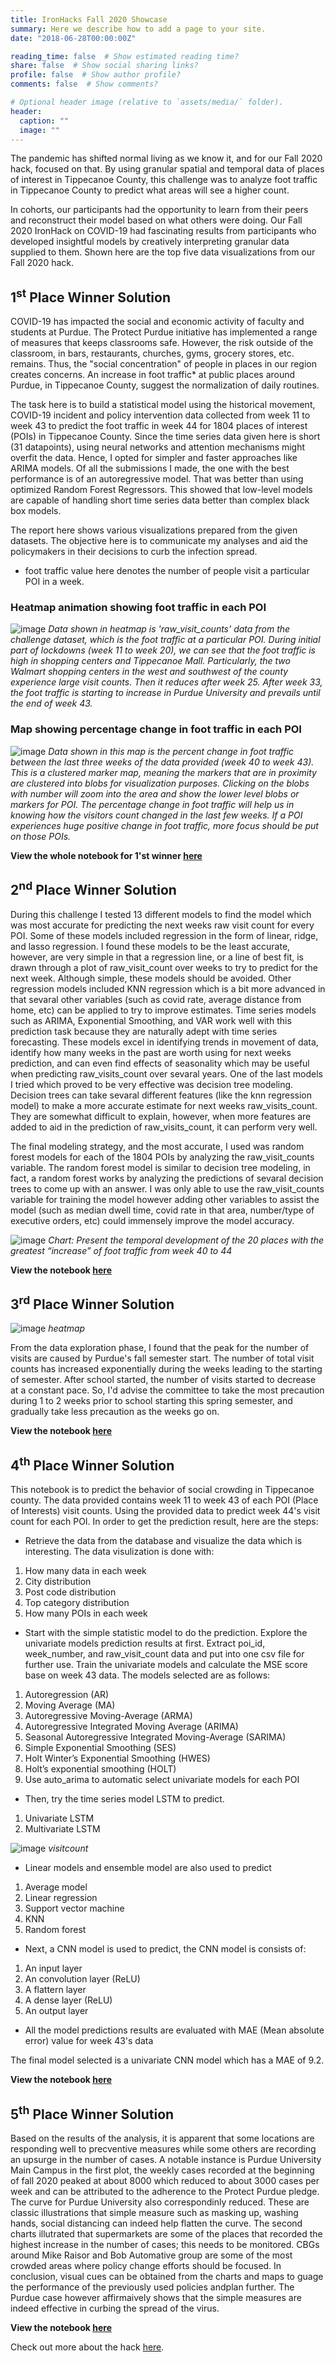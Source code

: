 ```yaml
---
title: IronHacks Fall 2020 Showcase
summary: Here we describe how to add a page to your site.
date: "2018-06-28T00:00:00Z"

reading_time: false  # Show estimated reading time?
share: false  # Show social sharing links?
profile: false  # Show author profile?
comments: false  # Show comments?

# Optional header image (relative to `assets/media/` folder).
header:
  caption: ""
  image: ""
---
```




The pandemic has shifted normal living as we know it, and for our Fall 2020 hack, focused on that. By using granular spatial and temporal data of places of interest in Tippecanoe County, this challenge was to analyze foot traffic in Tippecanoe County to predict what areas will see a higher count.

In cohorts, our participants had the opportunity to learn from their peers and reconstruct their model based on what others were doing. Our Fall 2020 IronHack on COVID-19 had fascinating results from participants who developed insightful models by creatively interpreting granular data supplied to them. Shown here are the top five data visualizations from our Fall 2020 hack.

## 1<sup>st</sup> Place Winner Solution

COVID-19 has impacted the social and economic activity of faculty and students at Purdue. The Protect Purdue initiative has implemented a range of measures that keeps classrooms safe. However, the risk outside of the classroom, in bars, restaurants, churches, gyms, grocery stores, etc. remains. Thus, the "social concentration" of people in places in our region creates concerns. An increase in foot traffic* at public places around Purdue, in Tippecanoe County, suggest the normalization of daily routines.

The task here is to build a statistical model using the historical movement, COVID-19 incident and policy intervention data collected from week 11 to week 43 to predict the foot traffic in week 44 for 1804 places of interest (POIs) in Tippecanoe County. Since the time series data given here is short (31 datapoints), using neural networks and attention mechanisms might overfit the data. Hence, I opted for simpler and faster approaches like ARIMA models. Of all the submissions I made, the one with the best performance is of an autoregressive model. That was better than using optimized Random Forest Regressors. This showed that low-level models are capable of handling short time series data better than complex black box models.

The report here shows various visualizations prepared from the given datasets. The objective here is to communicate my analyses and aid the policymakers in their decisions to curb the infection spread.


   * foot traffic value here denotes the number of people visit a particular POI in a week. 

### Heatmap animation showing foot traffic in each POI

![image](https://raw.githubusercontent.com/ironhacks/showcase-fall-2020/main/img/heatmap1.png)
*Data shown in heatmap is 'raw_visit_counts' data from the challenge dataset, which is the foot traffic at a particular POI. During initial part of lockdowns (week 11 to week 20), we can see that the foot traffic is high in shopping centers and Tippecanoe Mall. Particularly, the two Walmart shopping centers in the west and southwest of the county experience large visit counts. Then it reduces after week 25. After week 33, the foot traffic is starting to increase in Purdue University and prevails until the end of week 43.*

### Map showing percentage change in foot traffic in each POI
![image](https://raw.githubusercontent.com/ironhacks/showcase-fall-2020/main/img/heatmap2.png)
*Data shown in this map is the percent change in foot traffic between the last three weeks of the data provided (week 40 to week 43). This is a clustered marker map, meaning the markers that are in proximity are clustered into blobs for visualization purposes. Clicking on the blobs with number will zoom into the area and show the lower level blobs or markers for POI. The percentage change in foot traffic will help us in knowing how the visitors count changed in the last few weeks. If a POI experiences huge positive change in foot traffic, more focus should be put on those POIs.*

**View the whole notebook for 1'st winner [here](https://ironhacks.com/notebook-viewer?path=https://raw.githubusercontent.com/ironhacks/showcase-fall-2020/main/0EVSeUky0uambfnlYXA1818dMPv1/report.ipynb)**

## 2<sup>nd</sup> Place Winner Solution

During this challenge I tested 13 different models to find the model which was most accurate for predicting the next weeks raw visit count for every POI. Some of these models included regression in the form of linear, ridge, and lasso regression. I found these models to be the least accurate, however, are very simple in that a regression line, or a line of best fit, is drawn through a plot of raw_visit_count over weeks to try to predict for the next week. Although simple, these models should be avoided. Other regression models included KNN regression which is a bit more advanced in that sevaral other variables (such as covid rate, average distance from home, etc) can be applied to try to improve estimates. Time series models such as ARIMA, Exponential Smoothing, and VAR work well with this prediction task because they are naturally adept with time series forecasting. These models excel in identifying trends in movement of data, identify how many weeks in the past are worth using for next weeks prediction, and can even find effects of seasonality which may be useful when predicting raw_visits_count over sevaral years. One of the last models I tried which proved to be very effective was decision tree modeling. Decision trees can take sevaral different features (like the knn regression model) to make a more accurate estimate for next weeks raw_visits_count. They are somewhat difficult to explain, however, when more features are added to aid in the prediction of raw_visits_count, it can perform very well.

The final modeling strategy, and the most accurate, I used was random forest models for each of the 1804 POIs by analyzing the raw_visit_counts variable. The random forest model is similar to decision tree modeling, in fact, a random forest works by analyzing the predictions of sevaral decision trees to come up with an answer. I was only able to use the raw_visit_counts variable for training the model however adding other variables to assist the model (such as median dwell time, covid rate in that area, number/type of executive orders, etc) could immensely improve the model accuracy.

![image](https://raw.githubusercontent.com/ironhacks/showcase-fall-2020/main/img/chart1.png)
*Chart: Present the temporal development of the 20 places with the greatest “increase” of foot traffic from week 40 to 44*

**View the notebook [here](https://ironhacks.com/notebook-viewer?path=https://raw.githubusercontent.com/ironhacks/showcase-fall-2020/main/88J3BjodkuTeA5CDI9pCjgRBvVK2/report.ipynb)**

## 3<sup>rd</sup> Place Winner Solution

![image](https://raw.githubusercontent.com/ironhacks/showcase-fall-2020/main/img/heatmap3.png)
*heatmap*

From the data exploration phase, I found that the peak for the number of visits are caused by Purdue's fall semester start. The number of total visit counts has increased exponentially during the weeks leading to the starting of semester. After school started, the number of visits started to decrease at a constant pace. So, I'd advise the committee to take the most precaution during 1 to 2 weeks prior to school starting this spring semester, and gradually take less precaution as the weeks go on.

**View the notebook [here](https://ironhacks.github.io/showcase-fall-2020/WBEUElsXJxPHlUSc547FJXPgqXC3/index.html)**

## 4<sup>th</sup> Place Winner Solution

This notebook is to predict the behavior of social crowding in Tippecanoe county. The data provided contains week 11 to week 43 of each POI (Place of Interests) visit counts. Using the provided data to predict week 44's visit count for each POI. In order to get the prediction result, here are the steps:

* Retrieve the data from the database and visualize the data which is interesting. The data visulization is done with:
1. How many data in each week
2. City distribution
3. Post code distribution
4. Top category distribution
5. How many POIs in each week


* Start with the simple statistic model to do the prediction. Explore the univariate models prediction results at first. Extract poi_id, week_number, and raw_visit_count data and put into one csv file for further use. Train the univariate models and calculate the MSE score base on week 43 data. The models selected are as follows:

1. Autoregression (AR)
2. Moving Average (MA)
3. Autoregressive Moving-Average (ARMA)
4. Autoregressive Integrated Moving Average (ARIMA)
5. Seasonal Autoregressive Integrated Moving-Average (SARIMA)
6. Simple Exponential Smoothing (SES)
7. Holt Winter’s Exponential Smoothing (HWES)
8. Holt’s exponential smoothing (HOLT)
9. Use auto_arima to automatic select univariate models for each POI

* Then, try the time series model LSTM to predict.
1. Univariate LSTM
2. Multivariate LSTM

![image](https://raw.githubusercontent.com/ironhacks/showcase-fall-2020/main/img/visitcount1.png)
*visitcount*

* Linear models and ensemble model are also used to predict
1. Average model
2. Linear regression
3. Support vector machine
4. KNN
5. Random forest

* Next, a CNN model is used to predict, the CNN model is consists of:
1. An input layer
2. An convolution layer (ReLU)
3. A flattern layer
4. A dense layer (ReLU)
5. An output layer
* All the model predictions results are evaluated with MAE (Mean absolute error) value for week 43's data

The final model selected is a univariate CNN model which has a MAE of 9.2.

**View the notebook [here](https://ironhacks.com/notebook-viewer?path=https://raw.githubusercontent.com/ironhacks/Tutorials-COVID-19/master/tutorials-fall-2021/python/ironhacks_submission_template.ipynb)**


## 5<sup>th</sup> Place Winner Solution

Based on the results of the analysis, it is apparent that some locations are responding well to precventive measures while some others are recording an upsurge in the number of cases. A notable instance is Purdue University Main Campus in the first plot, the weekly cases recorded at the beginning of fall 2020 peaked at about 8000 which reduced to about 3000 cases per week and can be attributed to the adherence to the Protect Purdue pledge. The curve for Purdue University also correspondinly reduced. These are classic illustrations that simple measure such as masking up, washing hands, social distancing can indeed help flatten the curve. The second charts illutrated that supermarkets are some of the places that recorded the highest increase in the number of cases; this needs to be monitored. CBGs around Mike Raisor and Bob Automative group are some of the most crowded areas where policy change efforts should be focused.
In conclusion, visual cues can be obtained from the charts and maps to guage the performance of the previously used policies andplan further. The Purdue case however affirmaively shows that the simple measures are indeed effective in curbing the spread of the virus.

**View the notebook [here](https://ironhacks.com/notebook-viewer?path=https://raw.githubusercontent.com/ironhacks/showcase-fall-2020/main/xC9YYQVbbOMczLOB8CvIxdODyLw1/report.ipynb)**

Check out more about the hack [here](https://ironhacks.com/hacks/covid-19-data-science-challenge-fall-2020-to-protect-purdue-python).
